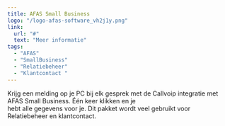 ```yaml
---
title: AFAS Small Business
logo: "/logo-afas-software_vh2j1y.png"
link:
  url: "#"
  text: "Meer informatie"
tags:
  - "AFAS"
  - "SmallBusiness"
  - "Relatiebeheer"
  - "Klantcontact "
---
```

Krijg een melding op je PC bij elk gesprek met de Callvoip integratie met AFAS Small Business. Één keer klikken en je<br>
hebt alle gegevens voor je. Dit pakket wordt veel gebruikt voor Relatiebeheer en klantcontact.
